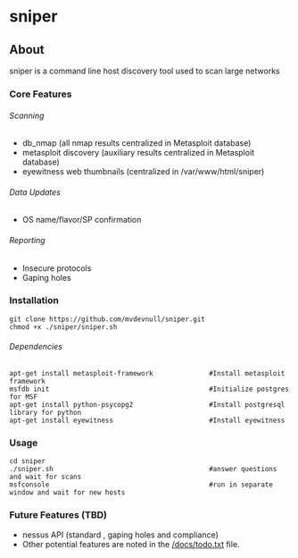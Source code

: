 # sniper

## About
sniper is a command line host discovery tool used to scan large networks

### Core Features
###### Scanning
* db_nmap (all nmap results centralized in Metasploit database)
* metasploit discovery (auxiliary results centralized in Metasploit database)
* eyewitness web thumbnails (centralized in /var/www/html/sniper)
###### Data Updates
* OS name/flavor/SP confirmation 
###### Reporting
* Insecure protocols
* Gaping holes

### Installation
```
git clone https://github.com/mvdevnull/sniper.git
chmod +x ./sniper/sniper.sh

```
###### Dependencies
````
apt-get install metasploit-framework              #Install metasploit framework
msfdb init                                        #Initialize postgres for MSF
apt-get install python-psycopg2                   #Install postgresql library for python
apt-get install eyewitness                        #Install eyewitness
````
### Usage
```
cd sniper
./sniper.sh                                       #answer questions and wait for scans
msfconsole                                        #run in separate window and wait for new hosts
```

### Future Features (TBD)
* nessus API (standard , gaping holes and compliance)
* Other potential features are noted in the [/docs/todo.txt](https://github.com/mvdevnull/sniper/blob/master/docs/todo.txt) file.
